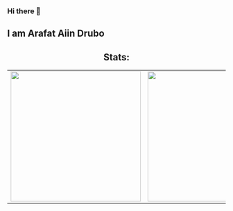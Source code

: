 ### Hi there 👋
## I am Arafat Aiin Drubo

<h2 align='center'>Stats:</h2>
  
  <table style="border: none">
    <tr>
      <td valign="top"><img height="300" src="https://github-readme-stats.vercel.app/api?username=gh0st33d&hide_border=false&include_all_commits=false&count_private=false"/></td>
      <td valign="top"><img height="300" src="https://github-readme-stats.vercel.app/api/top-langs/?username=gh0st33dk&hide_border=false&include_all_commits=false&count_private=false&layout=compact"/></td>
    </tr>
  </table>
